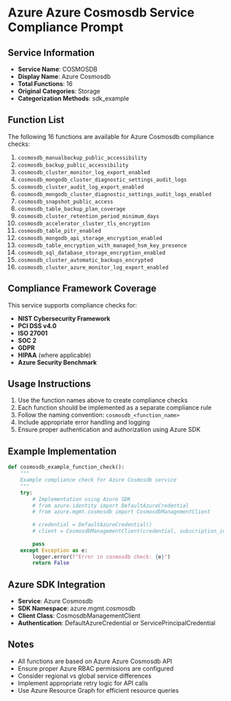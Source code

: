 # Azure Azure Cosmosdb Service Compliance Prompt

## Service Information
- **Service Name**: COSMOSDB
- **Display Name**: Azure Cosmosdb
- **Total Functions**: 16
- **Original Categories**: Storage
- **Categorization Methods**: sdk_example

## Function List
The following 16 functions are available for Azure Cosmosdb compliance checks:

1. `cosmosdb_manualbackup_public_accessibility`
2. `cosmosdb_backup_public_accessibility`
3. `cosmosdb_cluster_monitor_log_export_enabled`
4. `cosmosdb_mongodb_cluster_diagnostic_settings_audit_logs`
5. `cosmosdb_cluster_audit_log_export_enabled`
6. `cosmosdb_mongodb_cluster_diagnostic_settings_audit_logs_enabled`
7. `cosmosdb_snapshot_public_access`
8. `cosmosdb_table_backup_plan_coverage`
9. `cosmosdb_cluster_retention_period_minimum_days`
10. `cosmosdb_accelerator_cluster_tls_encryption`
11. `cosmosdb_table_pitr_enabled`
12. `cosmosdb_mongodb_api_storage_encryption_enabled`
13. `cosmosdb_table_encryption_with_managed_hsm_key_presence`
14. `cosmosdb_sql_database_storage_encryption_enabled`
15. `cosmosdb_cluster_automatic_backups_encrypted`
16. `cosmosdb_cluster_azure_monitor_log_export_enabled`


## Compliance Framework Coverage
This service supports compliance checks for:
- **NIST Cybersecurity Framework**
- **PCI DSS v4.0**
- **ISO 27001**
- **SOC 2**
- **GDPR**
- **HIPAA** (where applicable)
- **Azure Security Benchmark**

## Usage Instructions
1. Use the function names above to create compliance checks
2. Each function should be implemented as a separate compliance rule
3. Follow the naming convention: `cosmosdb_<function_name>`
4. Include appropriate error handling and logging
5. Ensure proper authentication and authorization using Azure SDK

## Example Implementation
```python
def cosmosdb_example_function_check():
    """
    Example compliance check for Azure Cosmosdb service
    """
    try:
        # Implementation using Azure SDK
        # from azure.identity import DefaultAzureCredential
        # from azure.mgmt.cosmosdb import CosmosdbManagementClient
        
        # credential = DefaultAzureCredential()
        # client = CosmosdbManagementClient(credential, subscription_id)
        
        pass
    except Exception as e:
        logger.error(f"Error in cosmosdb check: {e}")
        return False
```

## Azure SDK Integration
- **Service**: Azure Cosmosdb
- **SDK Namespace**: azure.mgmt.cosmosdb
- **Client Class**: CosmosdbManagementClient
- **Authentication**: DefaultAzureCredential or ServicePrincipalCredential

## Notes
- All functions are based on Azure Azure Cosmosdb API
- Ensure proper Azure RBAC permissions are configured
- Consider regional vs global service differences
- Implement appropriate retry logic for API calls
- Use Azure Resource Graph for efficient resource queries
